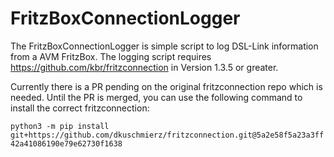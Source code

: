 # FritzBoxConnectionLogger

The FritzBoxConnectionLogger is simple script to log DSL-Link information from a AVM FritzBox.
The logging script requires https://github.com/kbr/fritzconnection in Version 1.3.5 or greater.

Currently there is a PR pending on the original fritzconnection repo which is needed. 
Until the PR is merged, you can use the following command to install the correct fritzconnection:

``` python3 -m pip install git+https://github.com/dkuschmierz/fritzconnection.git@5a2e58f5a23a3ff42a41086190e79e62730f1638 ```

